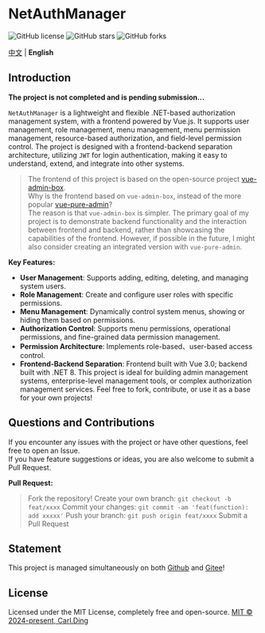 # NetAuthManager

![GitHub license](https://img.shields.io/github/license/CarlDingBuilder/NetAuthManager?style=flat)
![GitHub stars](https://img.shields.io/github/stars/CarlDingBuilder/NetAuthManager?color=fa6470&style=flat)
![GitHub forks](https://img.shields.io/github/forks/CarlDingBuilder/NetAuthManager?style=flat)

[中文](README.md) | **English**

## Introduction

**The project is not completed and is pending submission...**

`NetAuthManager` is a lightweight and flexible .NET-based authorization management system, with a frontend powered by Vue.js. It supports user management, role management, menu management, menu permission management, resource-based authorization, and field-level permission control. The project is designed with a frontend-backend separation architecture, utilizing `JWT` for login authentication, making it easy to understand, extend, and integrate into other systems.

> The frontend of this project is based on the open-source project [vue-admin-box](https://github.com/cmdparkour/vue-admin-box).  
> Why is the frontend based on `vue-admin-box`, instead of the more popular [vue-pure-admin](https://github.com/pure-admin/vue-pure-admin)?  
> The reason is that `vue-admin-box` is simpler. The primary goal of my project is to demonstrate backend functionality and the interaction between frontend and backend, rather than showcasing the capabilities of the frontend. However, if possible in the future, I might also consider creating an integrated version with `vue-pure-admin`.

**Key Features:**
- **User Management**: Supports adding, editing, deleting, and managing system users.
- **Role Management**: Create and configure user roles with specific permissions.
- **Menu Management**: Dynamically control system menus, showing or hiding them based on permissions.
- **Authorization Control**: Supports menu permissions, operational permissions, and fine-grained data permission management.
- **Permission Architecture**: Implements role-based、user-based access control.
- **Frontend-Backend Separation**: Frontend built with Vue 3.0; backend built with .NET 8.
This project is ideal for building admin management systems, enterprise-level management tools, or complex authorization management services. Feel free to fork, contribute, or use it as a base for your own projects!

## Questions and Contributions  

If you encounter any issues with the project or have other questions, feel free to open an Issue.  
If you have feature suggestions or ideas, you are also welcome to submit a Pull Request.  

**Pull Request:**
> Fork the repository!
> Create your own branch: `git checkout -b feat/xxxx`
> Commit your changes: `git commit -am 'feat(function): add xxxxx'`
> Push your branch: `git push origin feat/xxxx`
> Submit a Pull Request

## Statement  

This project is managed simultaneously on both [Github](https://github.com/denisding/NetAuthManager.git) and [Gitee](https://gitee.com/bluedman/NetAuthManager.git)!

## License

Licensed under the MIT License, completely free and open-source.
[MIT © 2024-present, Carl.Ding](./LICENSE)